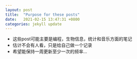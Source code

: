 ```yaml
---
layout: post
title:  "Purpose for these posts"
date:   2021-02-15 13:47:31 +0800
categories: jekyll update
---
```

- 这些post可能主要是编程，生物信息，统计和音乐方面的笔记
- 估计不会有人看，只是给自己做一个记录
- 希望能保持一周更新至少一次的频率...